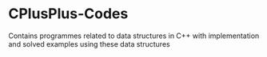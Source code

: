 # CPlusPlus-Codes
Contains programmes related to data structures in C++ with implementation and solved examples using these data structures
